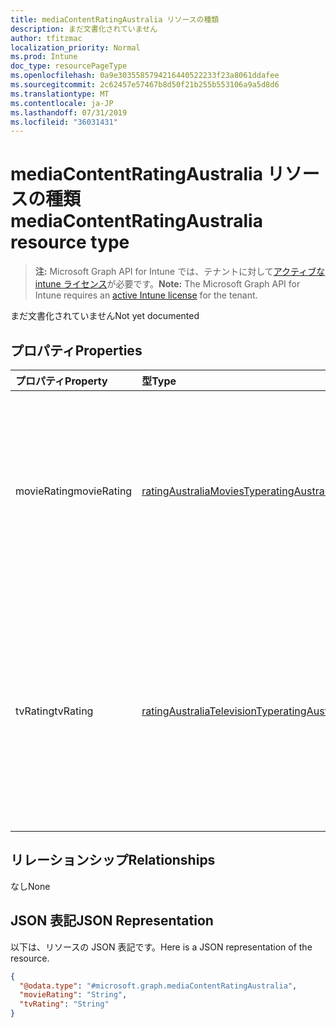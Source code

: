 ```yaml
---
title: mediaContentRatingAustralia リソースの種類
description: まだ文書化されていません
author: tfitzmac
localization_priority: Normal
ms.prod: Intune
doc_type: resourcePageType
ms.openlocfilehash: 0a9e3035585794216440522233f23a8061ddafee
ms.sourcegitcommit: 2c62457e57467b8d50f21b255b553106a9a5d8d6
ms.translationtype: MT
ms.contentlocale: ja-JP
ms.lasthandoff: 07/31/2019
ms.locfileid: "36031431"
---
```

# <a name="mediacontentratingaustralia-resource-type"></a><span data-ttu-id="c0a6a-103">mediaContentRatingAustralia リソースの種類</span><span class="sxs-lookup"><span data-stu-id="c0a6a-103">mediaContentRatingAustralia resource type</span></span>

> <span data-ttu-id="c0a6a-104">**注:** Microsoft Graph API for Intune では、テナントに対して[アクティブな intune ライセンス](https://go.microsoft.com/fwlink/?linkid=839381)が必要です。</span><span class="sxs-lookup"><span data-stu-id="c0a6a-104">**Note:** The Microsoft Graph API for Intune requires an [active Intune license](https://go.microsoft.com/fwlink/?linkid=839381) for the tenant.</span></span>

<span data-ttu-id="c0a6a-105">まだ文書化されていません</span><span class="sxs-lookup"><span data-stu-id="c0a6a-105">Not yet documented</span></span>

## <a name="properties"></a><span data-ttu-id="c0a6a-106">プロパティ</span><span class="sxs-lookup"><span data-stu-id="c0a6a-106">Properties</span></span>
|<span data-ttu-id="c0a6a-107">プロパティ</span><span class="sxs-lookup"><span data-stu-id="c0a6a-107">Property</span></span>|<span data-ttu-id="c0a6a-108">型</span><span class="sxs-lookup"><span data-stu-id="c0a6a-108">Type</span></span>|<span data-ttu-id="c0a6a-109">説明</span><span class="sxs-lookup"><span data-stu-id="c0a6a-109">Description</span></span>|
|:---|:---|:---|
|<span data-ttu-id="c0a6a-110">movieRating</span><span class="sxs-lookup"><span data-stu-id="c0a6a-110">movieRating</span></span>|[<span data-ttu-id="c0a6a-111">ratingAustraliaMoviesType</span><span class="sxs-lookup"><span data-stu-id="c0a6a-111">ratingAustraliaMoviesType</span></span>](../resources/intune-deviceconfig-ratingaustraliamoviestype.md)|<span data-ttu-id="c0a6a-112">オーストラリア向けに選択されている映画のレーティング。</span><span class="sxs-lookup"><span data-stu-id="c0a6a-112">Movies rating selected for Australia.</span></span> <span data-ttu-id="c0a6a-113">可能な値は、`allAllowed`、`allBlocked`、`general`、`parentalGuidance`、`mature`、`agesAbove15`、`agesAbove18` です。</span><span class="sxs-lookup"><span data-stu-id="c0a6a-113">Possible values are: `allAllowed`, `allBlocked`, `general`, `parentalGuidance`, `mature`, `agesAbove15`, `agesAbove18`.</span></span>|
|<span data-ttu-id="c0a6a-114">tvRating</span><span class="sxs-lookup"><span data-stu-id="c0a6a-114">tvRating</span></span>|[<span data-ttu-id="c0a6a-115">ratingAustraliaTelevisionType</span><span class="sxs-lookup"><span data-stu-id="c0a6a-115">ratingAustraliaTelevisionType</span></span>](../resources/intune-deviceconfig-ratingaustraliatelevisiontype.md)|<span data-ttu-id="c0a6a-116">オーストラリア向けに選択されているテレビのレーティング。</span><span class="sxs-lookup"><span data-stu-id="c0a6a-116">TV rating selected for Australia.</span></span> <span data-ttu-id="c0a6a-117">可能な値は、`allAllowed`、`allBlocked`、`preschoolers`、`children`、`general`、`parentalGuidance`、`mature`、`agesAbove15`、`agesAbove15AdultViolence` です。</span><span class="sxs-lookup"><span data-stu-id="c0a6a-117">Possible values are: `allAllowed`, `allBlocked`, `preschoolers`, `children`, `general`, `parentalGuidance`, `mature`, `agesAbove15`, `agesAbove15AdultViolence`.</span></span>|

## <a name="relationships"></a><span data-ttu-id="c0a6a-118">リレーションシップ</span><span class="sxs-lookup"><span data-stu-id="c0a6a-118">Relationships</span></span>
<span data-ttu-id="c0a6a-119">なし</span><span class="sxs-lookup"><span data-stu-id="c0a6a-119">None</span></span>

## <a name="json-representation"></a><span data-ttu-id="c0a6a-120">JSON 表記</span><span class="sxs-lookup"><span data-stu-id="c0a6a-120">JSON Representation</span></span>
<span data-ttu-id="c0a6a-121">以下は、リソースの JSON 表記です。</span><span class="sxs-lookup"><span data-stu-id="c0a6a-121">Here is a JSON representation of the resource.</span></span>
<!-- {
  "blockType": "resource",
  "@odata.type": "microsoft.graph.mediaContentRatingAustralia"
}
-->
``` json
{
  "@odata.type": "#microsoft.graph.mediaContentRatingAustralia",
  "movieRating": "String",
  "tvRating": "String"
}
```



